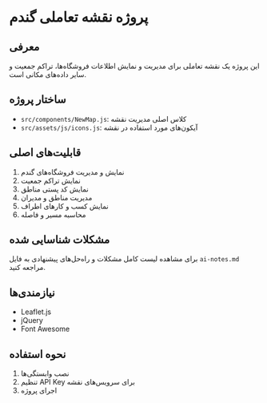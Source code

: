 # پروژه نقشه تعاملی گندم

## معرفی
این پروژه یک نقشه تعاملی برای مدیریت و نمایش اطلاعات فروشگاه‌ها، تراکم جمعیت و سایر داده‌های مکانی است.

## ساختار پروژه
- `src/components/NewMap.js`: کلاس اصلی مدیریت نقشه
- `src/assets/js/icons.js`: آیکون‌های مورد استفاده در نقشه

## قابلیت‌های اصلی
1. نمایش و مدیریت فروشگاه‌های گندم
2. نمایش تراکم جمعیت
3. نمایش کد پستی مناطق
4. مدیریت مناطق و مدیران
5. نمایش کسب و کارهای اطراف
6. محاسبه مسیر و فاصله

## مشکلات شناسایی شده
برای مشاهده لیست کامل مشکلات و راه‌حل‌های پیشنهادی به فایل `ai-notes.md` مراجعه کنید.

## نیازمندی‌ها
- Leaflet.js
- jQuery
- Font Awesome

## نحوه استفاده
1. نصب وابستگی‌ها
2. تنظیم API Key برای سرویس‌های نقشه
3. اجرای پروژه
